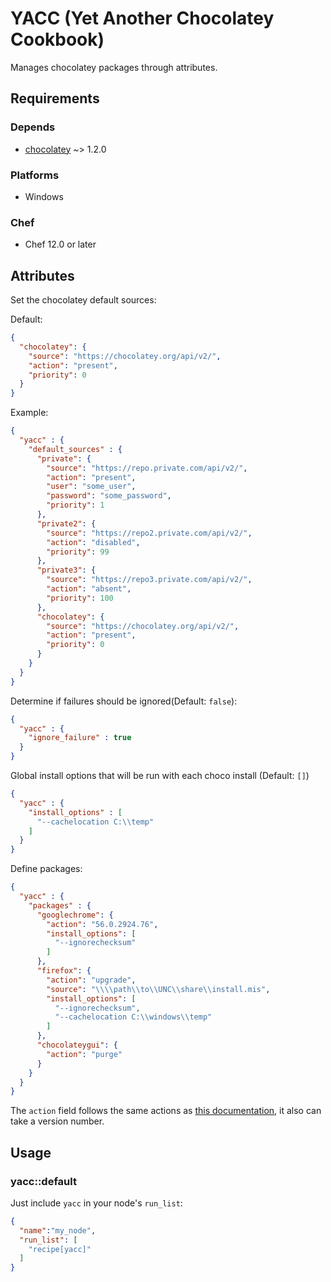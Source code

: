 # YACC (Yet Another Chocolatey Cookbook)

Manages chocolatey packages through attributes.

## Requirements

### Depends

- [chocolatey](https://supermarket.chef.io/cookbooks/chocolatey) ~> 1.2.0

### Platforms

- Windows

### Chef

- Chef 12.0 or later

## Attributes

Set the chocolatey default sources: 

Default: 
```json
{
  "chocolatey": {
    "source": "https://chocolatey.org/api/v2/",
    "action": "present",
    "priority": 0
  }
}
```

Example:

```json
{
  "yacc" : {
    "default_sources" : {
      "private": {
        "source": "https://repo.private.com/api/v2/",
        "action": "present",
        "user": "some_user",
        "password": "some_password",
        "priority": 1
      },
      "private2": {
        "source": "https://repo2.private.com/api/v2/",
        "action": "disabled",
        "priority": 99
      },
      "private3": {
        "source": "https://repo3.private.com/api/v2/",
        "action": "absent",
        "priority": 100
      },
      "chocolatey": {
        "source": "https://chocolatey.org/api/v2/",
        "action": "present",
        "priority": 0
      }
    }
  }
}
```


Determine if failures should be ignored(Default: `false`):

```json
{
  "yacc" : {
    "ignore_failure" : true
  }
}
```

Global install options that will be run with each choco install (Default: `[]`)

```json
{
  "yacc" : {
    "install_options" : [
      "--cachelocation C:\\temp"
    ]
  }
}
```

Define packages:

```json
{
  "yacc" : {
    "packages" : {
      "googlechrome": {
        "action": "56.0.2924.76",
        "install_options": [
          "--ignorechecksum"
        ]
      },
      "firefox": {
        "action": "upgrade",
        "source": "\\\\path\\to\\UNC\\share\\install.mis",
        "install_options": [
          "--ignorechecksum",
          "--cachelocation C:\\windows\\temp"
        ]
      },
      "chocolateygui": {
        "action": "purge"
      }
    }
  }
}
```

The `action` field follows the same actions as [this documentation](https://docs.chef.io/resource_chocolatey_package.html), it also can take a version number.

## Usage

### yacc::default

Just include `yacc` in your node's `run_list`:

```json
{
  "name":"my_node",
  "run_list": [
    "recipe[yacc]"
  ]
}
```

